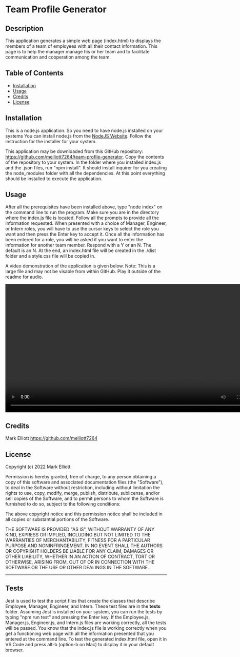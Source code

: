 # Team Profile Generator

## Description

This application generates a simple web page (index.html) to displays the members of a team of employees with all their contact information.  This page is to help the manager manage his or her team and to facilitate communication and cooperation among the team.

## Table of Contents

- [Installation](#installation)
- [Usage](#usage)
- [Credits](#credits)
- [License](#license)

## Installation

This is a node.js application.  So you need to have node.js installed on your systems   You can install node.js from the [NodeJS Website](https://nodejs.org/en/).  Follow the instruction for the installer for your system.

This application may be downloaded from this GitHub repository: https://github.com/melliott7264/team-profile-generator.   Copy the contents of the repository to your system.   In the folder where you installed index.js and the .json files, run "npm install".  It should install inquirer for you creating the node_modules folder with all the dependencies.   At this point everything should be installed to execute the application.

## Usage

After all the prerequisites have been installed above, type "node index" on the command line to run the program.  Make sure you are in the directory where the index.js file is located.  Follow all the prompts to provide all the information requested.  When presented with a choice of Manager, Engineer, or Intern roles, you will have to use the cursor keys to select the role you want and then press the Enter key to accept it.  Once all the information has been entered for a role, you will be asked if you want to enter the information for another team member.  Respond with a Y or an N.   The default is an N.  At the end,  an index.html file will be created in the ./dist folder and a style.css file will be copied in.

A video demonstration of the application is given below.  Note:  This is a large file and may not be visable from within GitHub.  Play it outside of the readme for audio.

<video width="800" src="./teamProfileScreencast.mp4" type="video/mp4" controls></video>

## Credits

Mark Elliott  https://github.com/melliott7264


## License

Copyright (c) 2022 Mark Elliott

Permission is hereby granted, free of charge, to any person obtaining a copy
of this software and associated documentation files (the "Software"), to deal
in the Software without restriction, including without limitation the rights
to use, copy, modify, merge, publish, distribute, sublicense, and/or sell
copies of the Software, and to permit persons to whom the Software is
furnished to do so, subject to the following conditions:

The above copyright notice and this permission notice shall be included in all
copies or substantial portions of the Software.

THE SOFTWARE IS PROVIDED "AS IS", WITHOUT WARRANTY OF ANY KIND, EXPRESS OR
IMPLIED, INCLUDING BUT NOT LIMITED TO THE WARRANTIES OF MERCHANTABILITY,
FITNESS FOR A PARTICULAR PURPOSE AND NONINFRINGEMENT. IN NO EVENT SHALL THE
AUTHORS OR COPYRIGHT HOLDERS BE LIABLE FOR ANY CLAIM, DAMAGES OR OTHER
LIABILITY, WHETHER IN AN ACTION OF CONTRACT, TORT OR OTHERWISE, ARISING FROM,
OUT OF OR IN CONNECTION WITH THE SOFTWARE OR THE USE OR OTHER DEALINGS IN THE
SOFTWARE.

---

## Tests

Jest is used to test the script files that create the classes that describe Employee, Manager, Engineer, and Intern.   These test files are in the __tests__ folder.   Assuming Jest is installed on your system, you can run the tests by typing "npm run test" and pressing the Enter key.   If the Employee.js, Manager.js, Engineer.js, and Intern.js files are working correctly, all the tests will be passed.   You know that the index.js file is working correctly when you get a functioning web page with all the information presented that you entered at the command line.  To test the generated index.html file, open it in VS Code and press alt-b (option-b on Mac) to display it in your default browser.   